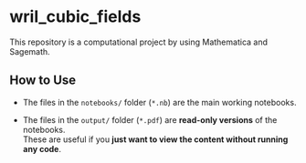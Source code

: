 # wril_cubic_fields

This repository is a computational project by using  Mathematica and Sagemath.

## How to Use

- The files in the `notebooks/` folder (`*.nb`) are the main working notebooks.  

- The files in the `output/` folder (`*.pdf`) are **read-only versions** of the notebooks.  
  These are useful if you **just want to view the content without running any code**.




